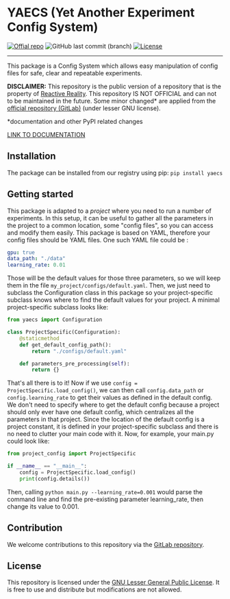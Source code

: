 # YAECS (Yet Another Experiment Config System)

[![Offial repo](https://img.shields.io/badge/official%20repo-YAECS-%23ff9626?logo=gitlab)](https://gitlab.com/reactivereality/public/yaecs)
![GitHub last commit (branch)](https://img.shields.io/github/last-commit/valentingol/yaecs/master)
[![License](https://img.shields.io/badge/license-LGPLV3%2B-%23c4c2c2)](https://www.gnu.org/licenses/)

---

This package is a Config System which allows easy manipulation of config files
for safe, clear and repeatable experiments.

**DISCLAIMER:** This repository is the public version of a repository that is
the property of [Reactive Reality](https://www.reactivereality.com/). This
repository IS NOT OFFICIAL and can not to be maintained in the future. Some
minor changed* are applied from the
[official repository (GitLab)](https://gitlab.com/reactivereality/public/yaecs)
(under lesser GNU license).

*documentation and other PyPI related changes

[LINK TO DOCUMENTATION](https://gitlab.com/reactivereality/public/yaecs/-/wikis/home)

## Installation

The package can be installed from our registry using pip: `pip install yaecs`

## Getting started

This package is adapted to a *project* where you need to run a number of
experiments. In this setup, it can be useful to gather all the parameters in
the project to a common location, some "config files", so you can access and
modify them easily. This package is based on YAML, therefore your config files
should be YAML files. One such YAML file could be :

```yaml
gpu: true
data_path: "./data"
learning_rate: 0.01
```

Those will be the default values for those three parameters, so we will keep
them in the file `my_project/configs/default.yaml`. Then, we just need to
subclass the Configuration class in this package so your project-specific
subclass knows where to find the default values for your project. A minimal
project-specific subclass looks like:

```python
from yaecs import Configuration

class ProjectSpecific(Configuration):
    @staticmethod
    def get_default_config_path():
        return "./configs/default.yaml"

    def parameters_pre_processing(self):
        return {}
```

That's all there is to it! Now if we use
`config = ProjectSpecific.load_config()`, we can then call `config.data_path`
or `config.learning_rate` to get their values as defined in the default config.
We don't need to specify where to get the default config because a project
should only ever have one default config, which centralizes all the parameters
in that project. Since the location of the default config is a project
constant, it is defined in your project-specific subclass and there is no
need to clutter your main code with it. Now, for example, your main.py could
look like:

```python
from project_config import ProjectSpecific

if __name__ == "__main__":
    config = ProjectSpecific.load_config()
    print(config.details())
```

Then, calling `python main.py --learning_rate=0.001` would parse
the command line and find the pre-existing parameter learning_rate, then change
its value to 0.001.

## Contribution

We welcome contributions to this repository via the
[GitLab repository](https://gitlab.com/reactivereality/public/yaecs).

## License

This repository is licensed under the
[GNU Lesser General Public License](https://www.gnu.org/licenses/lgpl-3.0.en.html).
It is free to use and distribute but modifications are not allowed.
